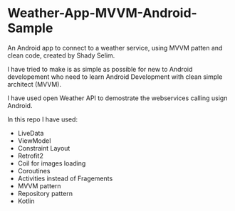 # Weather-App-MVVM-Android-Sample
An Android app to connect to a weather service, using MVVM patten and clean code, created by Shady Selim.

I have tried to make is as simple as possible for new to Android developement who need to learn Android Development with clean simple architect (MVVM).

I have used open Weather API to demostrate the webservices calling usign Android.

In this repo I have used:
  - LiveData
  - ViewModel
  - Constraint Layout
  - Retrofit2
  - Coil for images loading
  - Coroutines
  - Activities instead of Fragements
  - MVVM pattern
  - Repository pattern
  - Kotlin
